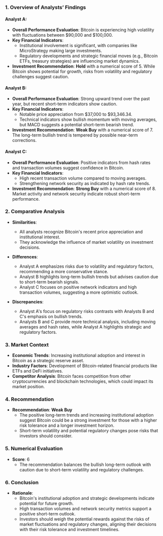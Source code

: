 ### 1. Overview of Analysts’ Findings

#### Analyst A:
- **Overall Performance Evaluation**: Bitcoin is experiencing high volatility with fluctuations between $90,000 and $100,000.
- **Key Financial Indicators**:
  - Institutional involvement is significant, with companies like MicroStrategy making large investments.
  - Regulatory developments and strategic financial moves (e.g., Bitcoin ETFs, treasury strategies) are influencing market dynamics.
- **Investment Recommendation**: **Hold** with a numerical score of 5. While Bitcoin shows potential for growth, risks from volatility and regulatory challenges suggest caution.

#### Analyst B:
- **Overall Performance Evaluation**: Strong upward trend over the past year, but recent short-term indicators show caution.
- **Key Financial Indicators**:
  - Notable price appreciation from $37,000 to $93,346.34.
  - Technical indicators show bullish momentum with moving averages, but MACD suggests a potential short-term bearish trend.
- **Investment Recommendation**: **Weak Buy** with a numerical score of 7. The long-term bullish trend is tempered by possible near-term corrections.

#### Analyst C:
- **Overall Performance Evaluation**: Positive indicators from hash rates and transaction volumes suggest confidence in Bitcoin.
- **Key Financial Indicators**:
  - High recent transaction volume compared to moving averages.
  - Strengthening network security as indicated by hash rate trends.
- **Investment Recommendation**: **Strong Buy** with a numerical score of 8. Market activity and network security indicate robust short-term performance.

### 2. Comparative Analysis

- **Similarities**:
  - All analysts recognize Bitcoin's recent price appreciation and institutional interest.
  - They acknowledge the influence of market volatility on investment decisions.

- **Differences**:
  - Analyst A emphasizes risks due to volatility and regulatory factors, recommending a more conservative stance.
  - Analyst B highlights long-term bullish trends but advises caution due to short-term bearish signals.
  - Analyst C focuses on positive network indicators and high transaction volumes, suggesting a more optimistic outlook.

- **Discrepancies**:
  - Analyst A's focus on regulatory risks contrasts with Analysts B and C's emphasis on bullish trends.
  - Analysts B and C provide more technical analysis, including moving averages and hash rates, while Analyst A highlights strategic and regulatory factors.

### 3. Market Context

- **Economic Trends**: Increasing institutional adoption and interest in Bitcoin as a strategic reserve asset.
- **Industry Factors**: Development of Bitcoin-related financial products like ETFs and DeFi initiatives.
- **Competitor Analysis**: Bitcoin faces competition from other cryptocurrencies and blockchain technologies, which could impact its market position.

### 4. Recommendation

- **Recommendation**: **Weak Buy**
  - The positive long-term trends and increasing institutional adoption suggest Bitcoin could be a strong investment for those with a higher risk tolerance and a longer investment horizon.
  - Short-term volatility and potential regulatory changes pose risks that investors should consider.

### 5. Numerical Evaluation

- **Score**: 6
  - The recommendation balances the bullish long-term outlook with caution due to short-term volatility and regulatory challenges.

### 6. Conclusion

- **Rationale**: 
  - Bitcoin's institutional adoption and strategic developments indicate potential for future growth.
  - High transaction volumes and network security metrics support a positive short-term outlook.
  - Investors should weigh the potential rewards against the risks of market fluctuations and regulatory changes, aligning their decisions with their risk tolerance and investment timelines.